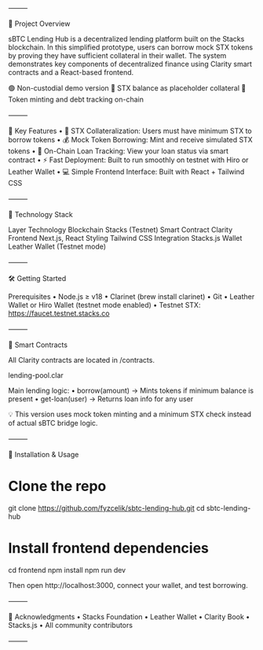 ⸻

📜 Project Overview

sBTC Lending Hub is a decentralized lending platform built on the Stacks blockchain. In this simplified prototype, users can borrow mock STX tokens by proving they have sufficient collateral in their wallet. The system demonstrates key components of decentralized finance using Clarity smart contracts and a React-based frontend.

🟢 Non-custodial demo version
🔐 STX balance as placeholder collateral
💸 Token minting and debt tracking on-chain

⸻

🌟 Key Features
	•	🔐 STX Collateralization: Users must have minimum STX to borrow tokens
	•	💰 Mock Token Borrowing: Mint and receive simulated STX tokens
	•	🧾 On-Chain Loan Tracking: View your loan status via smart contract
	•	⚡ Fast Deployment: Built to run smoothly on testnet with Hiro or Leather Wallet
	•	💻 Simple Frontend Interface: Built with React + Tailwind CSS

⸻

🧰 Technology Stack

Layer	Technology
Blockchain	Stacks (Testnet)
Smart Contract	Clarity
Frontend	Next.js, React
Styling	Tailwind CSS
Integration	Stacks.js
Wallet	Leather Wallet (Testnet mode)


⸻

🛠️ Getting Started

Prerequisites
	•	Node.js ≥ v18
	•	Clarinet (brew install clarinet)
	•	Git
	•	Leather Wallet or Hiro Wallet (testnet mode enabled)
	•	Testnet STX: https://faucet.testnet.stacks.co

⸻

🔐 Smart Contracts

All Clarity contracts are located in /contracts.

lending-pool.clar

Main lending logic:
	•	borrow(amount) → Mints tokens if minimum balance is present
	•	get-loan(user) → Returns loan info for any user

💡 This version uses mock token minting and a minimum STX check instead of actual sBTC bridge logic.

⸻

🚀 Installation & Usage

# Clone the repo
git clone https://github.com/fyzcelik/sbtc-lending-hub.git
cd sbtc-lending-hub

# Install frontend dependencies
cd frontend
npm install
npm run dev

Then open http://localhost:3000, connect your wallet, and test borrowing.

⸻

🙏 Acknowledgments
	•	Stacks Foundation
	•	Leather Wallet
	•	Clarity Book
	•	Stacks.js
	•	All community contributors

⸻

